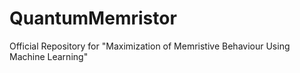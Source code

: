 # QuantumMemristor

Official Repository for "Maximization of Memristive Behaviour Using Machine Learning"


